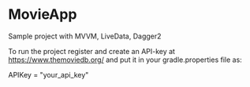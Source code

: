 # MovieApp
Sample project with MVVM, LiveData, Dagger2

To run the project register and create an API-key at https://www.themoviedb.org/ and put it in your gradle.properties file as:

APIKey = "your_api_key"
